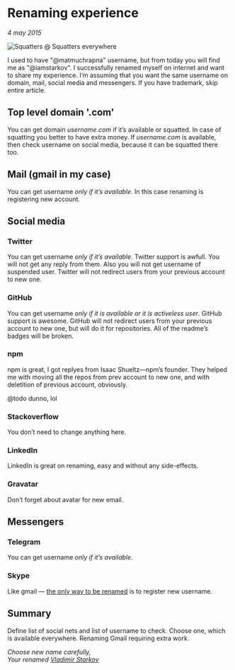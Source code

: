 # Renaming experience

_4 may 2015_

![Squatters @ Squatters everywhere](http://i.imgur.com/q8LcWMw.jpg)

I used to have "@matmuchrapna" username, but from
today you will find me as "@iamstarkov". I successfully renamed myself
on internet and want to share my experience. I’m assuming that you want
the same username on domain, mail, social media and messengers. If you
have trademark, skip entire article.

## Top level domain '.com'

You can get domain *username.com* if it’s available or squatted. In case
of squatting you better to have extra money. If *username.com* is
available, then check username on social media, because it can be
squatted there too.

## Mail (gmail in my case)

You can get username *only if it’s available*. In this case renaming is
registering new account.

## Social media

### Twitter

You can get username *only if it’s available*. Twitter support is
awfull. You will not get any reply from them. Also you will not get
username of suspended user. Twitter will not redirect users from your
previous account to new one.

### GitHub

You can get username *only if it is available or it is activeless user*.
GitHub support is awesome. GitHub will not redirect users from your
previous account to new one, but will do it for repositories. All of the
readme’s badges will be broken.

### npm

npm is great, I got replyes from Isaac Shueltz—npm’s founder. They helped me
with moving all the repos from prev account to new one, and with deletition
of previous account, obviously.

@todo dunno, lol

### Stackoverflow

You don’t need to change anything here.

### LinkedIn

LinkedIn is great on renaming, easy and without any side-effects.

### Gravatar

Don’t forget about avatar for new email.

## Messengers

### Telegram

You can get username *only if it’s available*.

### Skype

Like gmail — [the only way to be
renamed](http://community.skype.com/t5/Rates-and-subscriptions/Change-Skype-username/td-p/673113)
is to register new username.

## Summary

Define list of social nets and list of username to check. Choose one,
which is available everywhere. Renaming Gmail requiring extra work.

_Choose new name carefully,  
Your renamed [Vladimir Starkov](https://iamstarkov.com)_
